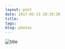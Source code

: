 ```yaml
---
layout: post
date: 2017-05-13 19:35:26
title: 
tags:
blog: photos
---
```


![title](/assets/photoblog/tokyo-fish-counter.jpg)